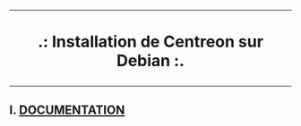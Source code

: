 -------------------------------------------------------------------------------------------------------------------------------------------------------------------------------------
# <p align='center'> .: Installation de Centreon sur Debian :.</p>

-------------------------------------------------------------------------------------------------------------------------------------------------------------------------------------
## I. [DOCUMENTATION](https://docs.centreon.com/fr/docs/installation/installation-of-a-central-server/using-packages/)
